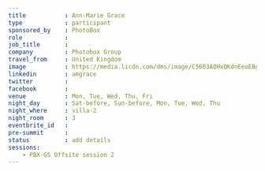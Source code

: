 ```yaml
---
title           : Ann-Marie Grace
type            : participant
sponsored_by    : PhotoBox
role            :
job_title       :
company         : Photobox Group
travel_from     : United Kingdom
image           : https://media.licdn.com/dms/image/C5603AQHxQKdnEeuEBg/profile-displayphoto-shrink_800_800/0?e=1531958400&v=beta&t=FXhzd-ifVTAeNhEgAz1Uv6VyzMlqqpUvbORdlt791PM
linkedin        : amgrace
twitter         :
facebook        :
venue           : Mon, Tue, Wed, Thu, Fri
night_day       : Sat-before, Sun-before, Mon, Tue, Wed, Thu
night_where     : villa-2
night_room      : 3
eventbrite_id   :
pre-summit      :
status          : add details
sessions:
    - PBX-GS Offsite session 2
---
```


